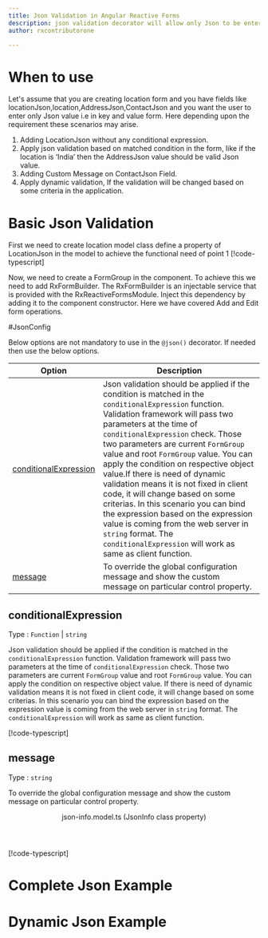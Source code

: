 ```yaml
---
title: Json Validation in Angular Reactive Forms
description: json validation decorator will allow only Json to be entered. If user tries to enter any string except json then the property will become invalid. To use the json decorator on particular property.
author: rxcontributorone

---
```

# When to use
Let's assume that you are creating location form and you have fields like locationJson,location,AddressJson,ContactJson and you want the user to enter only Json value i.e in key and value form. Here depending upon the requirement these scenarios may arise.
1. Adding LocationJson without any conditional expression.
1. 	Apply json validation based on matched condition in the form, like if the location is ‘India’ then the AddressJson value should be valid Json value.
2. Adding Custom Message on ContactJson Field.
3. Apply dynamic validation, If the validation will be changed based on some criteria in the application.

# Basic Json Validation
First we need to create location model class define a property of LocationJson in the model to achieve the functional need of point 1
[!code-typescript[](../../examples/reactive-form-validators/json/rxweb-json-validation-add-angular-reactive-form/src/app/json-info/json-info.model.ts?highlight=5)]

Now, we need to create a FormGroup in the component. To achieve this we need to add RxFormBuilder. The RxFormBuilder is an injectable service that is provided with the RxReactiveFormsModule. Inject this dependency by adding it to the component constructor.
Here we have covered Add and Edit form operations. 

#JsonConfig

Below options are not mandatory to use in the `@json()` decorator. If needed then use the below options.

|Option | Description |
|--- | ---- |
|[conditionalExpression](#conditionalexpression) | Json validation should be applied if the condition is matched in the `conditionalExpression` function. Validation framework will pass two parameters at the time of `conditionalExpression` check. Those two parameters are current `FormGroup` value and root `FormGroup` value. You can apply the condition on respective object value.If there is need of dynamic validation means it is not fixed in client code, it will change based on some criterias. In this scenario you can bind the expression based on the expression value is coming from the web server in `string` format. The `conditionalExpression` will work as same as client function. |
|[message](#message) | To override the global configuration message and show the custom message on particular control property. |

## conditionalExpression 
Type :  `Function`  |  `string` 

Json validation should be applied if the condition is matched in the `conditionalExpression` function. Validation framework will pass two parameters at the time of `conditionalExpression` check. Those two parameters are current `FormGroup` value and root `FormGroup` value. You can apply the condition on respective object value.
If there is need of dynamic validation means it is not fixed in client code, it will change based on some criterias. In this scenario you can bind the expression based on the expression value is coming from the web server in `string` format. The `conditionalExpression` will work as same as client function.

[!code-typescript[](../../examples/reactive-form-validators/json/complete-rxweb-json-validation-add-angular-reactive-form/src/app/json-info/json-info.model.ts#L7-L11)]

## message 
Type :  `string` 

To override the global configuration message and show the custom message on particular control property.
 
<header class="header-title">json-info.model.ts (JsonInfo class property)</header>

[!code-typescript[](../../examples/reactive-form-validators/json/complete-rxweb-json-validation-add-angular-reactive-form/src/app/json-info/json-info.model.ts#L13-L14)]


# Complete Json Example

# Dynamic Json Example





